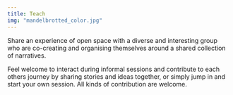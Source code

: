 ```yaml
---
title: Teach
img: "mandelbrotted_color.jpg"
---
```


Share an experience of open space with a diverse and interesting group who are co-creating and organising themselves around a shared collection of narratives.

Feel welcome to interact during informal sessions and contribute to each others journey by sharing stories and ideas together, or simply jump in and start your own session. All kinds of contribution are welcome.
